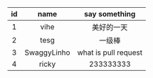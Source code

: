 id | name | say something
:--: | :--: | :--:
1|	vihe |	美好的一天
2|  tesg |  一级棒
3|  SwaggyLinho|what is pull request
4|  ricky|233333333

